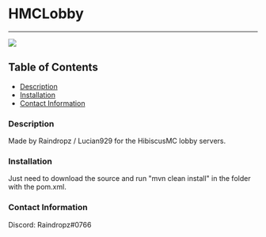 # HMCLobby
----

<a href="https://img.shields.io/badge/License-gpl-v3"><img src="https://img.shields.io/badge/License-gpl-v3"></a>

## Table of Contents
- [Description](#description)
- [Installation](#installation)
- [Contact Information](#contact-information)

### Description
Made by Raindropz / Lucian929 for the HibiscusMC lobby servers.

### Installation
Just need to download the source and run "mvn clean install" in the folder with the pom.xml.


### Contact Information
Discord: Raindropz#0766


